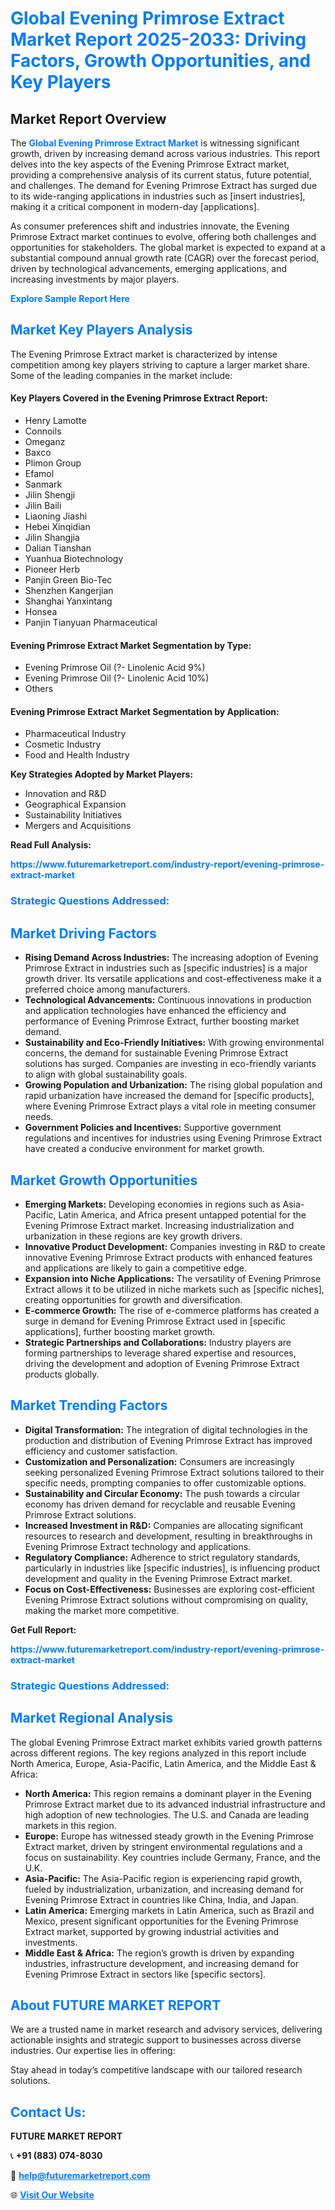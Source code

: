 <h1 style="color: #007BFF;">Global Evening Primrose Extract Market Report 2025-2033: Driving Factors, Growth Opportunities, and Key Players</h1>

<section id="overview">
<h2>Market Report Overview</h2>
<p>The <a href="https://www.futuremarketreport.com/industry-report/evening-primrose-extract-market" style="color: #007BFF; text-decoration: none;"><strong>Global Evening Primrose Extract Market</strong></a> is witnessing significant growth, driven by increasing demand across various industries. This report delves into the key aspects of the Evening Primrose Extract market, providing a comprehensive analysis of its current status, future potential, and challenges. The demand for Evening Primrose Extract has surged due to its wide-ranging applications in industries such as [insert industries], making it a critical component in modern-day [applications].</p>
<p>As consumer preferences shift and industries innovate, the Evening Primrose Extract market continues to evolve, offering both challenges and opportunities for stakeholders. The global market is expected to expand at a substantial compound annual growth rate (CAGR) over the forecast period, driven by technological advancements, emerging applications, and increasing investments by major players.</p>
</section>

<section id="overview">
<p><a href="https://www.futuremarketreport.com/request-sample/reportId=30802" style="color: #007BFF; text-decoration: none;"><strong>Explore Sample Report Here</strong></a></p>
</section>

<section id="key-players">
<h2 style="color: #007BFF;">Market Key Players Analysis</h2>
<p>The Evening Primrose Extract market is characterized by intense competition among key players striving to capture a larger market share. Some of the leading companies in the market include:</p>
<h4>Key Players Covered in the Evening Primrose Extract Report:</h4>
<ul><li>Henry Lamotte</li><li>Connoils</li><li>Omeganz</li><li>Baxco</li><li>Plimon Group</li><li>Efamol</li><li>Sanmark</li><li>Jilin Shengji</li><li>Jilin Baili</li><li>Liaoning Jiashi</li><li>Hebei Xinqidian</li><li>Jilin Shangjia</li><li>Dalian Tianshan</li><li>Yuanhua Biotechnology</li><li>Pioneer Herb</li><li>Panjin Green Bio-Tec</li><li>Shenzhen Kangerjian</li><li>Shanghai Yanxintang</li><li>Honsea</li><li>Panjin Tianyuan Pharmaceutical</li></ul>
<h4>Evening Primrose Extract Market Segmentation by Type:</h4>
<ul><li>Evening Primrose Oil (?- Linolenic Acid 9%)</li><li>Evening Primrose Oil (?- Linolenic Acid 10%)</li><li>Others</li></ul>

<h4>Evening Primrose Extract Market Segmentation by Application:</h4>
<ul><li>Pharmaceutical Industry</li><li>Cosmetic Industry</li><li>Food and Health Industry</li></ul>
<p><strong>Key Strategies Adopted by Market Players:</strong></p>
<ul>
<li>Innovation and R&D</li>
<li>Geographical Expansion</li>
<li>Sustainability Initiatives</li>
<li>Mergers and Acquisitions</li>
</ul>
</section>

<section>
<p><strong>Read Full Analysis: </strong></p><a href="https://www.futuremarketreport.com/industry-report/evening-primrose-extract-market" style="color: #007BFF; text-decoration: none;"><strong>https://www.futuremarketreport.com/industry-report/evening-primrose-extract-market</strong></a>
<h3 style="color: #007BFF;">Strategic Questions Addressed:</h3>
</section>

<section id="driving-factors">
<h2 style="color: #007BFF;">Market Driving Factors</h2>
<ul>
<li><strong>Rising Demand Across Industries:</strong> The increasing adoption of Evening Primrose Extract in industries such as [specific industries] is a major growth driver. Its versatile applications and cost-effectiveness make it a preferred choice among manufacturers.</li>
<li><strong>Technological Advancements:</strong> Continuous innovations in production and application technologies have enhanced the efficiency and performance of Evening Primrose Extract, further boosting market demand.</li>
<li><strong>Sustainability and Eco-Friendly Initiatives:</strong> With growing environmental concerns, the demand for sustainable Evening Primrose Extract solutions has surged. Companies are investing in eco-friendly variants to align with global sustainability goals.</li>
<li><strong>Growing Population and Urbanization:</strong> The rising global population and rapid urbanization have increased the demand for [specific products], where Evening Primrose Extract plays a vital role in meeting consumer needs.</li>
<li><strong>Government Policies and Incentives:</strong> Supportive government regulations and incentives for industries using Evening Primrose Extract have created a conducive environment for market growth.</li>
</ul>
</section>

<section id="growth-opportunities">
<h2 style="color: #007BFF;">Market Growth Opportunities</h2>
<ul>
<li><strong>Emerging Markets:</strong> Developing economies in regions such as Asia-Pacific, Latin America, and Africa present untapped potential for the Evening Primrose Extract market. Increasing industrialization and urbanization in these regions are key growth drivers.</li>
<li><strong>Innovative Product Development:</strong> Companies investing in R&D to create innovative Evening Primrose Extract products with enhanced features and applications are likely to gain a competitive edge.</li>
<li><strong>Expansion into Niche Applications:</strong> The versatility of Evening Primrose Extract allows it to be utilized in niche markets such as [specific niches], creating opportunities for growth and diversification.</li>
<li><strong>E-commerce Growth:</strong> The rise of e-commerce platforms has created a surge in demand for Evening Primrose Extract used in [specific applications], further boosting market growth.</li>
<li><strong>Strategic Partnerships and Collaborations:</strong> Industry players are forming partnerships to leverage shared expertise and resources, driving the development and adoption of Evening Primrose Extract products globally.</li>
</ul>
</section>

<section id="trending-factors">
<h2 style="color: #007BFF;">Market Trending Factors</h2>
<ul>
<li><strong>Digital Transformation:</strong> The integration of digital technologies in the production and distribution of Evening Primrose Extract has improved efficiency and customer satisfaction.</li>
<li><strong>Customization and Personalization:</strong> Consumers are increasingly seeking personalized Evening Primrose Extract solutions tailored to their specific needs, prompting companies to offer customizable options.</li>
<li><strong>Sustainability and Circular Economy:</strong> The push towards a circular economy has driven demand for recyclable and reusable Evening Primrose Extract solutions.</li>
<li><strong>Increased Investment in R&D:</strong> Companies are allocating significant resources to research and development, resulting in breakthroughs in Evening Primrose Extract technology and applications.</li>
<li><strong>Regulatory Compliance:</strong> Adherence to strict regulatory standards, particularly in industries like [specific industries], is influencing product development and quality in the Evening Primrose Extract market.</li>
<li><strong>Focus on Cost-Effectiveness:</strong> Businesses are exploring cost-efficient Evening Primrose Extract solutions without compromising on quality, making the market more competitive.</li>
</ul>
</section>

<section>
<p><strong>Get Full Report: </strong></p><a href="https://www.futuremarketreport.com/industry-report/evening-primrose-extract-market" style="color: #007BFF; text-decoration: none;"><strong>https://www.futuremarketreport.com/industry-report/evening-primrose-extract-market</strong></a>
<h3 style="color: #007BFF;">Strategic Questions Addressed:</h3>
</section>


<section id="regional-analysis">
<h2 style="color: #007BFF;">Market Regional Analysis</h2>
<p>The global Evening Primrose Extract market exhibits varied growth patterns across different regions. The key regions analyzed in this report include North America, Europe, Asia-Pacific, Latin America, and the Middle East & Africa:</p>
<ul>
<li><strong>North America:</strong> This region remains a dominant player in the Evening Primrose Extract market due to its advanced industrial infrastructure and high adoption of new technologies. The U.S. and Canada are leading markets in this region.</li>
<li><strong>Europe:</strong> Europe has witnessed steady growth in the Evening Primrose Extract market, driven by stringent environmental regulations and a focus on sustainability. Key countries include Germany, France, and the U.K.</li>
<li><strong>Asia-Pacific:</strong> The Asia-Pacific region is experiencing rapid growth, fueled by industrialization, urbanization, and increasing demand for Evening Primrose Extract in countries like China, India, and Japan.</li>
<li><strong>Latin America:</strong> Emerging markets in Latin America, such as Brazil and Mexico, present significant opportunities for the Evening Primrose Extract market, supported by growing industrial activities and investments.</li>
<li><strong>Middle East & Africa:</strong> The region’s growth is driven by expanding industries, infrastructure development, and increasing demand for Evening Primrose Extract in sectors like [specific sectors].</li>
</ul>
</section>

<footer>
<h2 style="color: #007BFF;">About FUTURE MARKET REPORT</h2>
<p>We are a trusted name in market research and advisory services, delivering actionable insights and strategic support to businesses across diverse industries. Our expertise lies in offering:</p>

<p>Stay ahead in today’s competitive landscape with our tailored research solutions.</p>

<h2 style="color: #007BFF;">Contact Us:</h2>
<p><strong>FUTURE MARKET REPORT</strong></p>
<p>📞 <strong>+91 (883) 074-8030</strong></p>
<p>📧 <strong><a href="mailto:help@futuremarketreport.com" style="color: #007BFF;">help@futuremarketreport.com</a></strong></p>
<p>🌐 <strong><a href="https://www.futuremarketreport.com/" style="color: #007BFF;">Visit Our Website</a></strong></p>
</footer>